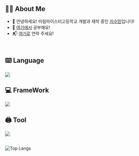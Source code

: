 <h2 align="left">👨‍💻 About Me</h2>

- 👋 안녕하세요! 미림마이스터고등학교 개발과 재학 중인 [지수민](https://instagram.com/izowuiw)입니다!
- 📑 [여기에서](https://velog.io/@cuzurmyhabit/posts) 공부해요!
- 📬 [여기로](mailto:s2472@e-mirim.hs.kr) 연락 주세요!
<br>

## ⌨️ Language
<div style="text-align: left;">
    <img src="https://skillicons.dev/icons?i=java,html,css,js,dart" />
</div>

## 💻 FrameWork
<div style="text-align: left;">
    <img src="https://skillicons.dev/icons?i=spring,react,flutter" />
</div>

## 🖨️ Tool
<div style="text-align: left;">
    <img src="https://skillicons.dev/icons?i=eclipse,idea,vscode,github,figma,discord" />
</div>

<br>

![Top Langs](https://github-readme-stats.vercel.app/api/top-langs/?username=cuzurmyhabit&layout=compact)
